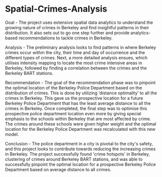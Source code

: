 # Spatial-Crimes-Analysis

Goal - The project uses extensive spatial data analytics to understand the growing nature of crimes in Berkeley and find insightful patterns in their distribution. It also sets out to go one step further and provide analytics-based recommendations to tackle crimes in Berkeley.

Analysis - The preliminary analysis looks to find patterns in where Berkeley crimes occur within the city, their time and day of occurrence and the different types of crimes. Next, a more detailed analysis ensues, which utilises intensity mapping to locate the most crime intensive areas in Berkeley, followed by finding a correlation between the crimes and the Berkeley BART stations.

Recommendation - The goal of the recommendation phase was to pinpoint the optimal location of the Berkeley Police Department based on the distribution of crimes. This is done by utilizing ‘distance optimality’ to all the crimes in Berkeley. This gave us the prospective location for a future Berkeley Police Department that has the least average distance to all the crimes in Berkeley. 
Once completed, the final step was to optimise this prospective police department location even more by giving special emphasis to the schools within Berkeley that are most affected by crime. The crimes around these schools were given higher weight and the optimal location for the Berkeley Police Department was recalculated with this new model.

Conclusion - The police department in a city is pivotal to the city's safety, and this project looks to contribute towards reducing the increasing crimes in Berkeley. The project successfully found 'crime hotspots' in Berkeley, clustering of crimes around Berkeley BART stations, and was able to successfully pinpoint the optimal location for a prospective Berkeley Police Department based on average distance to all crimes.
